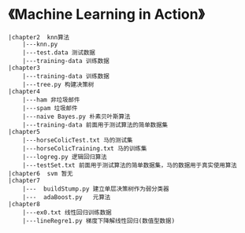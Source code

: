 # 《Machine Learning in Action》
    |chapter2  knn算法  
		|---knn.py   
		|---test.data 测试数据  
		|---training-data 训练数据   
    |chapter3    
		|---training-data 训练数据
		|---tree.py 构建决策树
    |chapter4  
		|---ham 非垃圾邮件
		|---spam 垃圾邮件
		|---naive Bayes.py 朴素贝叶斯算法
		|---training-data 前面用于测试算法的简单数据集
    |chapter5  
		|---horseColicTest.txt 马的测试集
		|---horseColicTraining.txt 马的训练集
		|---logreg.py 逻辑回归算法
		|---testSet.txt 前面用于测试算法的简单数据集，马的数据用于真实使用算法
    |chapter6  svm 暂无
    |chapter7    
		|---  buildStump.py 建立单层决策树作为弱分类器  
		|---  adaBoost.py   元算法  
    |chapter8   
		|---ex0.txt 线性回归训练数据  
		|---lineRegre1.py 梯度下降解线性回归(数值型数据)
	 
